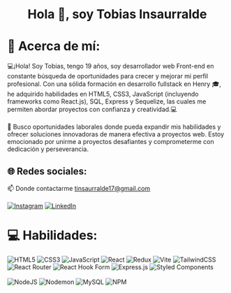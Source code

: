 <h1 align="center">Hola 👋, soy Tobias Insaurralde</h1>

# 💫 Acerca de mí:
💻¡Hola! Soy Tobias, tengo 19 años, soy desarrollador web Front-end en constante búsqueda de oportunidades para crecer y mejorar mi perfil profesional. Con una sólida formación en desarrollo fullstack en Henry 🎓, he adquirido habilidades en HTML5, CSS3, JavaScript (incluyendo frameworks como React.js), SQL, Express y Sequelize, las cuales me permiten abordar proyectos con confianza y creatividad.💻<br><br>🔭
Busco oportunidades laborales donde pueda expandir mis habilidades y ofrecer soluciones innovadoras de manera efectiva a proyectos web. Estoy emocionado por unirme a proyectos desafiantes y comprometerme con dedicación y perseverancia.

## 🌐 Redes sociales:
📫 Donde contactarme tinsaurralde17@gmail.com<br><br>
[![Instagram](https://img.shields.io/badge/Instagram-%23E4405F.svg?logo=Instagram&logoColor=white)](https://instagram.com/tobiinsaurralde_) 
[![LinkedIn](https://img.shields.io/badge/LinkedIn-%230077B5.svg?logo=linkedin&logoColor=white)](https://linkedin.com/in/tobias-insaurralde-229168297/) 

# 💻 Habilidades:
![HTML5](https://img.shields.io/badge/html5-%23E34F26.svg?style=for-the-badge&logo=html5&logoColor=white) ![CSS3](https://img.shields.io/badge/css3-%231572B6.svg?style=for-the-badge&logo=css3&logoColor=white) ![JavaScript](https://img.shields.io/badge/javascript-%23323330.svg?style=for-the-badge&logo=javascript&logoColor=%23F7DF1E) ![React](https://img.shields.io/badge/react-%2320232a.svg?style=for-the-badge&logo=react&logoColor=%2361DAFB) ![Redux](https://img.shields.io/badge/redux-%23593d88.svg?style=for-the-badge&logo=redux&logoColor=white) ![Vite](https://img.shields.io/badge/vite-%23646CFF.svg?style=for-the-badge&logo=vite&logoColor=white) ![TailwindCSS](https://img.shields.io/badge/tailwindcss-%2338B2AC.svg?style=for-the-badge&logo=tailwind-css&logoColor=white) ![React Router](https://img.shields.io/badge/React_Router-CA4245?style=for-the-badge&logo=react-router&logoColor=white) ![React Hook Form](https://img.shields.io/badge/React%20Hook%20Form-%23EC5990.svg?style=for-the-badge&logo=reacthookform&logoColor=white) ![Express.js](https://img.shields.io/badge/express.js-%23404d59.svg?style=for-the-badge&logo=express&logoColor=%2361DAFB) ![Styled Components](https://img.shields.io/badge/styled--components-DB7093?style=for-the-badge&logo=styled-components&logoColor=white)
<br><br> 
 ![NodeJS](https://img.shields.io/badge/node.js-6DA55F?style=for-the-badge&logo=node.js&logoColor=white) ![Nodemon](https://img.shields.io/badge/NODEMON-%23323330.svg?style=for-the-badge&logo=nodemon&logoColor=%BBDEAD)  ![MySQL](https://img.shields.io/badge/mysql-%2300000f.svg?style=for-the-badge&logo=mysql&logoColor=white) ![NPM](https://img.shields.io/badge/NPM-%23CB3837.svg?style=for-the-badge&logo=npm&logoColor=white) 

